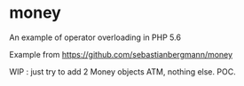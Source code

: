 money
=====

An example of operator overloading in PHP 5.6

Example from https://github.com/sebastianbergmann/money


WIP : just try to add 2 Money objects ATM, nothing else. POC.
